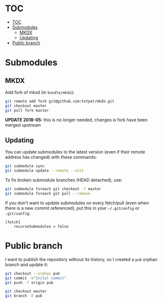 # TOC

- [TOC](#toc)
- [Submodules](#submodules)
    - [MKDX](#mkdx)
    - [Updating](#updating)
- [Public branch](#public-branch)

# Submodules


## MKDX

Add fork of mkxd (in `bundle/mkdx`):
```bash
git remote add fork git@github.com:totpet/mkdx.git
git checkout master
git pull fork master
```

**UPDATE 2018-05:** this is no longer needed, changes is fork have been merged
upstream

## Updating

You can update submodules to the latest version (even if their remote
address has changed) with these commands:

```bash
git submodule sync
git submodule update --remote --init
```

To fix broken submodule branches (HEAD detached), use:
```bash
git submodule foreach git checkout -f master
git submodule foreach git pull --rebase
```

If you don't want to update submodules on every fetch/pull (even when
there is a new commit referenced), put this in your `~/.gitconfig` or
`.git/config`:

```gitconfig
[fetch]
    recurseSubmodules = false
```

# Public branch

I want to publish the repository without its history, so I created
a `pub` orphan branch and update it:

```bash
git checkout --orphan pub
git commit -m"Inital commit"
git push -f origin pub

git checkout master
git branch -D pub
```
